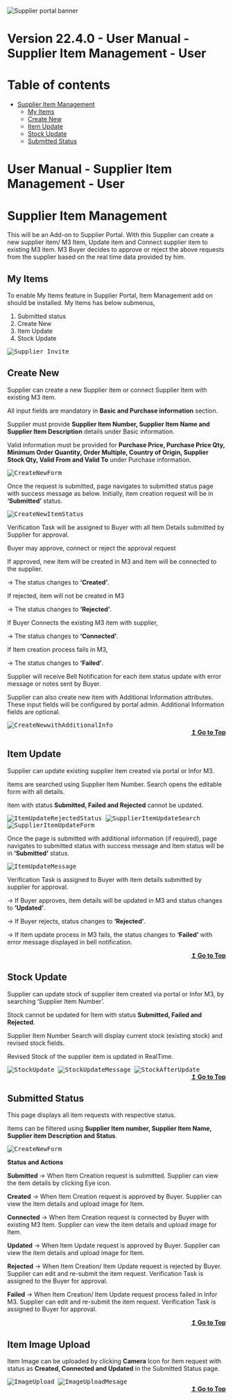 ![Supplier portal banner](../../../../images/banner-supplier-portal.jpg)

# Version 22.4.0 - User Manual - Supplier Item Management - User

# Table of contents

<div id=toc></div>

- [Supplier Item Management](#supplier-item-management)
 	- [My Items](#my-items)	 
  - [Create New](#create-new)	 
  - [Item Update](#item-update)
  - [Stock Update](#stock-update)
  - [Submitted Status](#submitted-status)

# User Manual - Supplier Item Management - User

<div id = "Supplier Item Management"> </div> 

# Supplier Item Management

This will be an Add-on to Supplier Portal. With this Supplier can create a new supplier item/ M3 Item, Update item and Connect supplier item to existing M3 item.
M3 Buyer decides to approve or reject the above requests from the supplier based on the real time data provided by him.

## My Items

To enable My Items feature in Supplier Portal, Item Management add on should be installed.
My Items has below submenus,
1.	Submitted status
2.	Create New
3.	Item Update
4.	Stock Update


<kbd>
<kbd><img alt="Supplier_Invite" src="https://raw.githubusercontent.com/leanswift/leanswift.github.io/SP-1640/supplierportal/src/images/usermanual/supplier-item-management/Menus.png"></kbd>
</kbd>


## Create New

Supplier can create a new Supplier item or connect Supplier Item with existing M3 item.

All input fields are mandatory in **Basic and Purchase information** section. 

Supplier must provide **Supplier Item Number, Supplier Item Name and Supplier Item Description** details under Basic information.

Valid information must be provided for **Purchase Price, Purchase Price Qty, Minimum Order Quantity, Order Multiple, Country of Origin, Supplier Stock Qty, Valid From and Valid To** under Purchase information.


<kbd>
<kbd><img alt="CreateNewForm" src="https://raw.githubusercontent.com/leanswift/leanswift.github.io/SP-1640/supplierportal/src/images/usermanual/supplier-item-management/CreateNewForm.png"></kbd>
</kbd>


Once the request is submitted, page navigates to submitted status page with success message as below. Initially, item creation request will be in **‘Submitted’** status.


<kbd>
<kbd><img alt="CreateNewItemStatus" src="https://raw.githubusercontent.com/leanswift/leanswift.github.io/SP-1640/supplierportal/src/images/usermanual/supplier-item-management/CreateNewItemStatus.png"></kbd>
</kbd>


Verification Task will be assigned to Buyer with all Item Details submitted by Supplier for approval.

Buyer may approve, connect or reject the approval request

If approved, new item will be created in M3 and item will be connected to the supplier.   	
  
 ->  The status changes to **‘Created’**.
  
If rejected, item will not be created in M3
	
  -> The status changes to **‘Rejected’**.
  
If Buyer Connects the existing M3 item with supplier, 
  
  -> The status changes to **‘Connected’**.
  
If Item creation process fails in M3,
  
  -> The status changes to **‘Failed’**.
  
Supplier will receive Bell Notification for each item status update with error message or notes sent by Buyer.

Supplier can also create new item with Additional Information attributes. These input fields will be configured by portal admin.
Additional Information fields are optional.


<kbd>
<kbd><img alt="CreateNewwithAdditionalInfo" src="https://raw.githubusercontent.com/leanswift/leanswift.github.io/SP-1640/supplierportal/src/images/usermanual/supplier-item-management/CreateNewwithAdditionalInfo.png"></kbd>
</kbd>


<div align="right">
<b>
 <a href="#toc">↥ Go to Top</a>
</b>
</div>

## Item Update

Supplier can update existing supplier item created via portal or Infor M3.

Items are searched using Supplier Item Number. Search opens the editable form with all details.

Item with status **Submitted, Failed and Rejected** cannot be updated.


<kbd>
<kbd><img alt="ItemUpdateRejectedStatus" src="https://raw.githubusercontent.com/leanswift/leanswift.github.io/SP-1640/supplierportal/src/images/usermanual/supplier-item-management/ItemUpdateRejectedStatus.png"></kbd>
</kbd>



<kbd>
<kbd><img alt="SupplierItemUpdateSearch" src="https://raw.githubusercontent.com/leanswift/leanswift.github.io/SP-1640/supplierportal/src/images/usermanual/supplier-item-management/SupplierItemUpdateSearch.png"></kbd>
</kbd>



<kbd>
<kbd><img alt="SupplierItemUpdateForm" src="https://raw.githubusercontent.com/leanswift/leanswift.github.io/SP-1640/supplierportal/src/images/usermanual/supplier-item-management/SupplierItemUpdateForm.png"></kbd>
</kbd>


Once the page is submitted with additional information (if required), page navigates to submitted status with success message and Item status will be in **‘Submitted’** status.


<kbd>
<kbd><img alt="ItemUpdateMessage" src="https://raw.githubusercontent.com/leanswift/leanswift.github.io/SP-1640/supplierportal/src/images/usermanual/supplier-item-management/ItemUpdateMessage.png"></kbd>
</kbd>


Verification Task is assigned to Buyer with item details submitted by supplier for approval.

-> If Buyer approves, item details will be updated in M3 and status changes to **‘Updated’**.

-> If Buyer rejects, status changes to **‘Rejected’**.

-> If Item update process in M3 fails, the status changes to **‘Failed’** with error message displayed in bell notification.

<div align="right">
<b>
 <a href="#toc">↥ Go to Top</a>
</b>
</div>

## Stock Update

Supplier can update stock of supplier item created via portal or Infor M3, by searching ‘Supplier Item Number’.

Stock cannot be updated for Item with status **Submitted, Failed and Rejected**.

Supplier Item Number Search will display current stock (existing stock) and revised stock fields.

Revised Stock of the supplier item is updated in RealTime.



<kbd>
<kbd><img alt="StockUpdate" src="https://raw.githubusercontent.com/leanswift/leanswift.github.io/SP-1640/supplierportal/src/images/usermanual/supplier-item-management/StockUpdate.png"></kbd>
</kbd>



<kbd>
<kbd><img alt="StockUpdateMessage" src="https://raw.githubusercontent.com/leanswift/leanswift.github.io/SP-1640/supplierportal/src/images/usermanual/supplier-item-management/StockUpdateMessage.png"></kbd>
</kbd>



<kbd>
<kbd><img alt="StockAfterUpdate" src="https://raw.githubusercontent.com/leanswift/leanswift.github.io/SP-1640/supplierportal/src/images/usermanual/supplier-item-management/StockAfterUpdate.png"></kbd>
</kbd>


<div align="right">
<b>
 <a href="#toc">↥ Go to Top</a>
</b>
</div>

## Submitted Status

This page displays all item requests with respective status.

Items can be filtered using **Supplier Item number, Supplier Item Name, Supplier item Description and Status**.


<kbd>
<kbd><img alt="CreateNewForm" src="https://raw.githubusercontent.com/leanswift/leanswift.github.io/SP-1640/supplierportal/src/images/usermanual/supplier-item-management/SubmittedAllstatus.png"></kbd>
</kbd>


 **Status and Actions**

**Submitted** -> When Item Creation request is submitted. Supplier can view the item details by clicking Eye icon.

**Created** -> When Item Creation request is approved by Buyer. Supplier can view the item details and upload image for Item.

**Connected** -> When Item Creation request is connected by Buyer with existing M3 Item. Supplier can view the item details and upload image for Item.

**Updated** -> When Item Update request is approved by Buyer. Supplier can view the item details and upload image for Item.

**Rejected** -> When Item Creation/ Item Update request is rejected by Buyer. Supplier can edit and re-submit the item request. Verification Task is assigned to the Buyer for approval.

**Failed** -> When Item Creation/ Item Update request process failed in Infor M3. Supplier can edit and re-submit the item request. Verification Task is assigned to Buyer for approval.

<div align="right">
<b>
 <a href="#toc">↥ Go to Top</a>
</b>
</div>

## Item Image Upload

Item Image can be uploaded by clicking **Camera** Icon for Item request with status as **Created, Connected and Updated** in the Submitted Status page.



<kbd>
<kbd><img alt="ImageUpload" src="https://raw.githubusercontent.com/leanswift/leanswift.github.io/SP-1640/supplierportal/src/images/usermanual/supplier-item-management/ImageUpload.png"></kbd>
</kbd>



<kbd>
<kbd><img alt="ImageUploadMesage" src="https://raw.githubusercontent.com/leanswift/leanswift.github.io/SP-1640/supplierportal/src/images/usermanual/supplier-item-management/ImageUploadMesage.png"></kbd>
</kbd>

<div align="right">
<b>
 <a href="#toc">↥ Go to Top</a>
</b>
</div>
